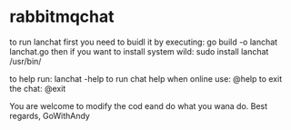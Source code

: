 # rabbitmqchat
to run lanchat first you need to buidl it by executing:
  go build -o lanchat lanchat.go
then if you want to install system wild:
  sudo install lanchat /usr/bin/

to help run:
  lanchat -help
to run chat help when online use:
  @help
to exit the chat:
  @exit

  You are welcome to modify the cod eand do what you wana do.
Best regards,
GoWithAndy
